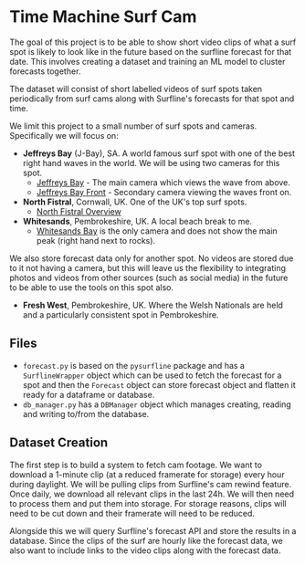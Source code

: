 # Time Machine Surf Cam

The goal of this project is to be able to show short video clips of what a surf spot is likely to look like in the future based on the surfline forecast for that date. This involves creating a dataset and training an ML model to cluster forecasts together.

The dataset will consist of short labelled videos of surf spots taken periodically from surf cams along with Surfline's forecasts for that spot and time.

We limit this project to a small number of surf spots and cameras. Specifically we will focus on:
- **Jeffreys Bay** (J-Bay), SA. A world famous surf spot with one of the best right hand waves in the world. We will be using two cameras for this spot.
    - [Jeffreys Bay](https://www.surfline.com/surf-cams/jeffreys-bay-j-bay-/5f7ca72ba43acae7a74a4878) - The main camera which views the wave from above.
    - [Jeffreys Bay Front](https://www.surfline.com/surf-cams/jeffreys-bay-j-bay-/62daa32b3fd9a5b33b2130ea) - Secondary camera viewing the waves front on.
- **North Fistral**, Cornwall, UK. One of the UK's top surf spots.
    - [North Fistral Overview](https://www.surfline.com/surf-cams/north-fistral-beach/5a21a0929c7bba001b256978)
- **Whitesands**, Pembrokeshire, UK. A local beach break to me.
    - [Whitesands Bay](https://www.surfline.com/surf-cams/whitesands/60dc2e530cee140bde3d34f3) is the only camera and does not show the main peak (right hand next to rocks).

We also store forecast data only for another spot. No videos are stored due to it not having a camera, but this will leave us the flexibility to integrating photos and videos from other sources (such as social media) in the future to be able to use the tools on this spot also.

- **Fresh West**, Pembrokeshire, UK. Where the Welsh Nationals are held and a particularly consistent spot in Pembrokeshire.

## Files

- `forecast.py` is based on the `pysurfline` package and has a `SurflineWrapper` object which can be used to fetch the forecast for a spot and then the `Forecast` object can store forecast object and flatten it ready for a dataframe or database.
- `db_manager.py` has a `DBManager` object which manages creating, reading and writing to/from the database.


## Dataset Creation

The first step is to build a system to fetch cam footage. We want to download a 1-minute clip (at a reduced framerate for storage) every hour during daylight. We will be pulling clips from Surfline's cam rewind feature. Once daily, we download all relevant clips in the last 24h. We will then need to process them and put them into storage. For storage reasons, clips will need to be cut down and their framerate will need to be reduced.

Alongside this we will query Surfline's forecast API and store the results in a database. Since the clips of the surf are hourly like the forecast data, we also want to include links to the video clips along with the forecast data. 

